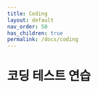 ```yaml
---
title: Coding
layout: default
nav_order: 50
has_children: true
permalink: /docs/coding
---
```

# 코딩 테스트 연습